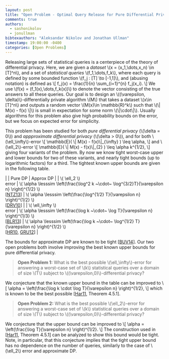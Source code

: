 ```yaml
---
layout: post
title: "Open Problem - Optimal Query Release for Pure Differential Privacy"
comments: true
authors:
  - sashonikolov
  - jonullman
bibtexauthors: "Aleksandar Nikolov and Jonathan Ullman"
timestamp: 19:00:00 -0400
categories: [Open Problems]
---
```


Releasing large sets of statistical queries is a centerpiece of the theory of differential privacy.  Here, we are given a <em>dataset</em> \\\(x = (x_1,\dots,x_n) \in [T]^n\\\), and a set of <em>statistical queries</em> \\\(f_1,\dots,f_k\\\), where each query is defined by some bounded function \\\(f_j : [T] \to [-1,1]\\\), and (abusing notation) is defined as
\\\[
f_j(x) = \frac{1}{n} \sum_{i=1}^{n} f_j(x_i).
\\\]
We use \\\(f(x) = (f_1(x),\dots,f_k(x))\\\) to denote the vector consisting of the true answers to all these queries.
Our goal is to design an \\\((\varepsilon, \delta)\\\)-differentially private algorithm \\\(M\\\) that takes a dataset \\\(x\in [T]^n\\\) and outputs a random vector \\\(M(x)\in \mathbb{R}^k\\\) such that \\\(\\\| M(x) - f(x) \\\|\\\) is small in expectation for some norm \\\(\\\|\cdot\\\|\\\). Usually algorithms for this problem also give high probability bounds on the error, but we focus on expected error for simplicity.

This problem has been studied for both <em>pure differential privacy</em> (\\\(\delta = 0\\\)) and <em>appproximate differential privacy</em> (\\\(\delta > 0\\\)), and for both \\\(\ell_\infty\\\)-error
\\\[
\mathbb{E}( \\\| M(x) - f(x)\\\|\_{\infty} ) \leq \alpha,
\\\]
and \\\(\ell_2\\\)-error
\\\[
\mathbb{E}( \\\| M(x) - f(x)\\\|\_{2} ) \leq \alpha k^{1/2},
\\\]
giving four variants of the problem.  By now we know tight worst-case upper and lower bounds for two of these variants, and nearly tight bounds (up to logarithmic factors) for a third. The tightest known upper bounds are given in the following table.

|      | Pure DP | Approx DP |
| \\\( \ell_2 \\\)<br>error      | \\\( \alpha \lesssim \left(\frac{\log^2 k ~\cdot~ \log^{3/2}T}{\varepsilon n} \right)^{1/2} \\\) <br> [[NTZ13](https://arxiv.org/abs/1212.0297)]     | \\\( \alpha \lesssim \left(\frac{\log^{1/2} T}{\varepsilon n} \right)^{1/2} \\\) <br> [[DRV10](https://guyrothblum.files.wordpress.com/2014/11/drv10.pdf)] |
| \\\( \ell_\infty \\\)<br>error  | \\\( \alpha \lesssim \left(\frac{\log k ~\cdot~ \log T}{\varepsilon n} \right)^{1/3} \\\)  <br> [[BLR13](https://arxiv.org/abs/1109.2229)]      | \\\( \alpha \lesssim \left(\frac{\log k ~\cdot~ \log^{1/2} T}{\varepsilon n} \right)^{1/2} \\\) <br> [[HR10](https://guyrothblum.files.wordpress.com/2014/11/hr10.pdf), [GRU12](https://arxiv.org/abs/1107.3731)] |

The bounds for approximate DP are known to be tight [[BUV14](https://arxiv.org/abs/1311.3158)].  Our two open problems both involve improving the best known upper bounds for pure differential privacy.

>    <b>Open Problem 1:</b> What is the best possible \\\(\ell_\infty\\\)-error for answering a worst-case set of \\\(k\\\) statistical queries over a domain of size \\\(T\\\) subject to \\\((\varepsilon,0)\\\)-differential privacy?

We conjecture that the known upper bound in the table can be improved to
\\\[
\alpha = \left(\frac{\log k \cdot \log T}{\varepsilon n} \right)^{1/2},
\\\]
which is known to be the best possible [[Har11](https://dataspace.princeton.edu/handle/88435/dsp01vq27zn422), Theorem 4.5.1].


>    <b>Open Problem 2:</b> What is the best possible \\\(\ell_2\\\)-error for answering a worst-case set of \\\(k\\\) statistical queries over a domain of size \\\(T\\\) subject to \\\((\varepsilon,0)\\\)-differential privacy?

We conjecture that the upper bound can be improved to
\\\[
\alpha = \left(\frac{\log T}{\varepsilon n} \right)^{1/2}.
\\\]
The construction used in [[Har11](https://dataspace.princeton.edu/handle/88435/dsp01vq27zn422), Theorem 4.5.1] can be analyzed to show this bound would be tight. Note, in particular, that this conjecture implies that the tight upper bound has no dependence on the number of queries, similarly to the case of \\\(\ell_2\\\) error and approximate DP.
